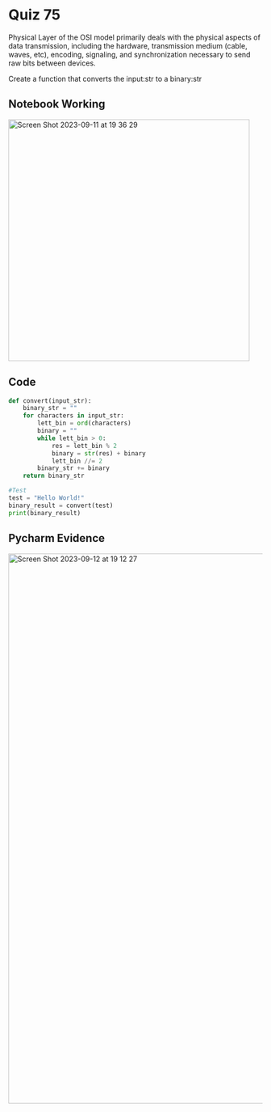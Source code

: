 # Quiz 75
Physical Layer of the OSI model primarily deals with the physical aspects of data transmission, including the hardware, transmission medium (cable, waves, etc), encoding, signaling, and synchronization necessary to send raw bits between devices.

Create a function that converts the input:str to a binary:str

## Notebook Working
<img width="478" alt="Screen Shot 2023-09-11 at 19 36 29" src="https://github.com/DaniSofiaG/year_2/assets/111941990/3abe4e5d-8e23-428e-9f30-ab44cb996dab">

## Code
```.py
def convert(input_str):
    binary_str = ""
    for characters in input_str:
        lett_bin = ord(characters)
        binary = ""
        while lett_bin > 0:
            res = lett_bin % 2
            binary = str(res) + binary
            lett_bin //= 2
        binary_str += binary
    return binary_str

#Test
test = "Hello World!"
binary_result = convert(test)
print(binary_result)
```

## Pycharm Evidence
<img width="1088" alt="Screen Shot 2023-09-12 at 19 12 27" src="https://github.com/DaniSofiaG/year_2/assets/111941990/004f02f4-9f2f-4a57-8e1f-7f1c2349344c">
